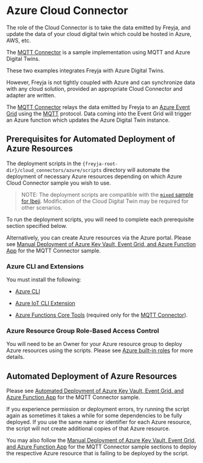# Azure Cloud Connector

The role of the Cloud Connector is to take the data emitted by Freyja, and update the data of your cloud digital twin which could be hosted in Azure, AWS, etc.

The [MQTT Connector](./mqtt_connector/README.md) is a sample implementation using MQTT and Azure Digital Twins.

These two examples integrates Freyja with Azure Digital Twins.

However, Freyja is not tightly coupled with Azure and can synchronize data with any cloud solution, provided an appropriate Cloud Connector and adapter are written.

The [MQTT Connector](./mqtt_connector/README.md) relays the data emitted by Freyja to an [Azure Event Grid](https://learn.microsoft.com/en-us/azure/event-grid/overview) using the [MQTT](https://mqtt.org/) protocol. Data coming into the Event Grid will trigger an Azure function which updates the Azure Digital Twin instance.

## Prerequisites for Automated Deployment of Azure Resources

The deployment scripts in the `{freyja-root-dir}/cloud_connectors/azure/scripts` directory will automate the deployment of necessary Azure resources depending on which Azure Cloud Connector sample you wish to use.

>NOTE: The deployment scripts are compatible with the [`mixed` sample for Ibeji](https://github.com/eclipse-ibeji/ibeji/tree/main/samples/mixed). Modification of the Cloud Digital Twin may be required for other scenarios.

To run the deployment scripts, you will need to complete each prerequisite section specified below.

Alternatively, you can create Azure resources via the Azure portal. Please see [Manual Deployment of Azure Key Vault, Event Grid, and Azure Function App](./mqtt_connector/README.md#manual-deployment-of-azure-key-vault-event-grid-and-azure-function-app) for the MQTT Connector sample.

### Azure CLI and Extensions

You must install the following:

* [Azure CLI](https://learn.microsoft.com/en-us/cli/azure/install-azure-cli)

* [Azure IoT CLI Extension](https://github.com/Azure/azure-iot-cli-extension)

* [Azure Functions Core Tools](https://learn.microsoft.com/en-us/azure/azure-functions/functions-run-local?tabs=windows%2Cportal%2Cv2%2Cbash&pivots=programming-language-csharp) (required only for the [MQTT Connector](./mqtt_connector/README.md)).

### Azure Resource Group Role-Based Access Control

You will need to be an Owner for your Azure resource group to deploy Azure resources using the scripts. Please see [Azure built-in roles](https://learn.microsoft.com/en-us/azure/role-based-access-control/built-in-roles) for more details.

## Automated Deployment of Azure Resources

Please see [Automated Deployment of Azure Key Vault, Event Grid, and Azure Function App](./mqtt_connector/README.md#automated-deployment-of-azure-key-vault-event-grid-and-azure-function-app) for the MQTT Connector sample.

If you experience permission or deployment errors, try running the script again as sometimes it takes a while for some dependencies to be fully deployed. If you use the same name or identifier for each Azure resource, the script will not create additional copies of that Azure resource.

You may also follow the [Manual Deployment of Azure Key Vault, Event Grid, and Azure Function App](./mqtt_connector/README.md#manual-deployment-of-azure-key-vault-event-grid-and-azure-function-app) for the MQTT Connector sample sections to deploy the respective Azure resource that is failing to be deployed by the script.
